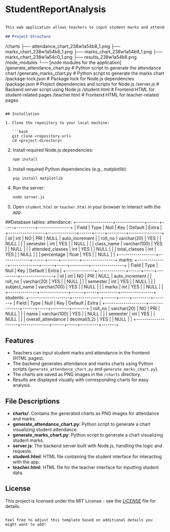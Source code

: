 ﻿#  StudentReportAnalysis


```markdown

This web application allows teachers to input student marks and attendance, generate corresponding charts (marks and attendance), and view results. The charts are generated using Python scripts, and the application is built using Node.js on the backend and HTML on the frontend.

## Project Structure

```

/charts
├── attendance\_chart\_238w1a54b8\_1.png
├── marks\_chart\_238w1a54b8\_1.png
├── marks\_chart\_238w1a54b9\_1.png
├── marks\_chart\_238w1a54c0\_1.png
├── results\_238w1a54b8.png
/node\_modules
└── \[node modules for the application]
/generate\_attendance\_chart.py   # Python script to generate the attendance chart
/generate\_marks\_chart.py        # Python script to generate the marks chart
/package-lock.json              # Package lock for Node.js dependencies
/package.json                   # Project dependencies and scripts for Node.js
/server.js                      # Backend server script using Node.js
/student.html                   # Frontend HTML for student-related pages
/teacher.html                   # Frontend HTML for teacher-related pages

````

## Installation

1. Clone the repository to your local machine:

   ```bash
   git clone <repository-url>
   cd <project-directory>
````

2. Install required Node.js dependencies:

   ```bash
   npm install
   ```

3. Install required Python dependencies (e.g., matplotlib):

   ```bash
   pip install matplotlib
   ```

4. Run the server:

   ```bash
   node server.js
   ```

5. Open `student.html` or `teacher.html` in your browser to interact with the app.

##Database tables:
attendance:
+------------------+--------------+------+-----+---------+----------------+
| Field            | Type         | Null | Key | Default | Extra          |
+------------------+--------------+------+-----+---------+----------------+
| id               | int          | NO   | PRI | NULL    | auto_increment |
| roll_no          | varchar(20)  | YES  |     | NULL    |                |
| semester         | int          | YES  |     | NULL    |                |
| class_name       | varchar(100) | YES  |     | NULL    |                |
| attended_classes | int          | YES  |     | NULL    |                |
| total_classes    | int          | YES  |     | NULL    |                |
| percentage       | float        | YES  |     | NULL    |                |
+------------------+--------------+------+-----+---------+----------------+
marks:
+--------------+--------------+------+-----+---------+----------------+
| Field        | Type         | Null | Key | Default | Extra          |
+--------------+--------------+------+-----+---------+----------------+
| id           | int          | NO   | PRI | NULL    | auto_increment |
| roll_no      | varchar(20)  | YES  |     | NULL    |                |
| semester     | int          | YES  |     | NULL    |                |
| subject_name | varchar(100) | YES  |     | NULL    |                |
| marks        | int          | YES  |     | NULL    |                |
+--------------+--------------+------+-----+---------+----------------+
students:
+--------------------+--------------+------+-----+---------+-------+
| Field              | Type         | Null | Key | Default | Extra |
+--------------------+--------------+------+-----+---------+-------+
| roll_no            | varchar(20)  | NO   | PRI | NULL    |       |
| name               | varchar(100) | YES  |     | NULL    |       |
| semester           | int          | YES  |     | NULL    |       |
| overall_attendance | decimal(5,2) | YES  |     | NULL    |       |
+--------------------+--------------+------+-----+---------+-------+


## Features

* Teachers can input student marks and attendance in the frontend (HTML pages).
* The backend generates attendance and marks charts using Python scripts (`generate_attendance_chart.py` and `generate_marks_chart.py`).
* The charts are saved as PNG images in the `/charts` directory.
* Results are displayed visually with corresponding charts for easy analysis.

## File Descriptions

* **charts/**: Contains the generated charts as PNG images for attendance and marks.
* **generate\_attendance\_chart.py**: Python script to generate a chart visualizing student attendance.
* **generate\_marks\_chart.py**: Python script to generate a chart visualizing student marks.
* **server.js**: The backend server built with Node.js, handling the logic and requests.
* **student.html**: HTML file containing the student interface for interacting with the app.
* **teacher.html**: HTML file for the teacher interface for inputting student data.

## License

This project is licensed under the MIT License - see the [LICENSE](LICENSE) file for details.

```

Feel free to adjust this template based on additional details you might want to add!
```
